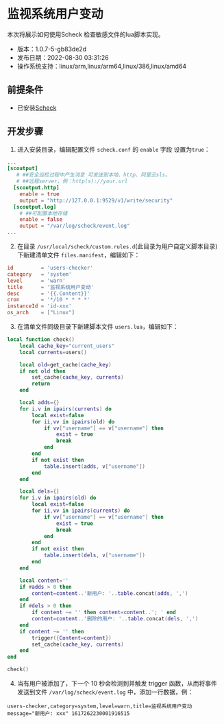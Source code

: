 # 监视系统用户变动
  本次将展示如何使用Scheck 检查敏感文件的lua脚本实现。

- 版本：1.0.7-5-gb83de2d
- 发布日期：2022-08-30 03:31:26
- 操作系统支持：linux/arm,linux/arm64,linux/386,linux/amd64  


## 前提条件

- 已安装[Scheck](scheck-install.md)

## 开发步骤


1. 进入安装目录，编辑配置文件 `scheck.conf` 的 `enable` 字段 设置为`true`：  

```toml
...
[scoutput]
   # ##安全巡检过程中产生消息 可发送到本地、http、阿里云sls。
   # ##远程server，例：http(s)://your.url
  [scoutput.http]
    enable = true
    output = "http://127.0.0.1:9529/v1/write/security"
  [scoutput.log]
    # ##可配置本地存储
    enable = false
    output = "/var/log/scheck/event.log"
...
```

2. 在目录 `/usr/local/scheck/custom.rules.d`(此目录为用户自定义脚本目录) 下新建清单文件 `files.manifest`，编辑如下：  

```toml
id         = 'users-checker'
category   = 'system'
level      = 'warn'
title      = '监视系统用户变动'
desc       = '{{.Content}}'
cron       = '*/10 * * * *'
instanceId = 'id-xxx'
os_arch    = ["Linux"]
```


3. 在清单文件同级目录下新建脚本文件 `users.lua`，编辑如下：
```lua
local function check()
    local cache_key="current_users"
    local currents=users()

    local old=get_cache(cache_key)
    if not old then
        set_cache(cache_key, currents)
        return
    end

    local adds={}
    for i,v in ipairs(currents) do
        local exist=false
        for ii,vv in ipairs(old) do
            if vv["username"] == v["username"] then
                exist = true
                break
            end
        end
        if not exist then
            table.insert(adds, v["username"])
        end
    end

    local dels={}
    for i,v in ipairs(old) do
        local exist=false
        for ii,vv in ipairs(currents) do
            if vv["username"] == v["username"] then
                exist = true
                break
            end
        end
        if not exist then
            table.insert(dels, v["username"])
        end
    end

    local content=''
    if #adds > 0 then
        content=content..'新用户: '..table.concat(adds, ',')
    end
    if #dels > 0 then
        if content ~= '' then content=content..'; ' end
        content=content..'删除的用户: '..table.concat(dels, ',')
    end
    if content ~= '' then
        trigger({Content=content})
        set_cache(cache_key, currents)
    end
end

check()
```

4. 当有用户被添加了，下一个 10 秒会检测到并触发 trigger 函数，从而将事件发送到文件 `/var/log/scheck/event.log` 中，添加一行数据，例：  

```
users-checker,category=system,level=warn,title=监视系统用户变动 message="新用户: xxx" 1617262230001916515
```
